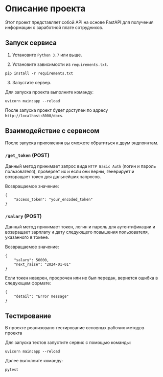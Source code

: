 # Описание проекта

Этот проект представляет собой API на основе FastAPI для получения информации о заработной плате сотрудников.

## Запуск сервиса

1. Установите `Python 3.7` или выше.

2. Установите зависимости из `requirements.txt`.

```
pip install -r requirements.txt
```

3. Запустите сервер.


Для запуска проекта выполните команду:

```
uvicorn main:app --reload
```

После запуска проект будет доступен по адресу `http://localhost:8000/docs`.


## Взаимодействие с сервисом

После запуска приложения вы сможете обратиться к двум эндпоинтам.

### `/get_token` (POST)

Данный метод принимает запрос вида `HTTP Basic Auth` (логин и пароль пользователя), 
проверяет их и если они верны, генерирует и возвращает токен для дальнейших запросов.

Возвращаемое значение:

```
{
    "access_token": "your_encoded_token"
}
```

### `/salary` (POST)

Данный метод принимает токен, логин и пароль для аутентификации и возвращает зарплату и дату следующего повышения пользователя, 
указанного в токене.



Возвращаемое значение:

```
{
    "salary": 50000,
    "next_raise": "2024-01-01"
}
```

Если токен неверен, просрочен или не был передан, вернется ошибка в следующем формате:

```
{
    "detail": "Error message"
}
```

## Тестирование
В проекте реализовано тестирование основных рабочих методов проекта

Для запуска тестов запустите сервис с помощью команды:
```
uvicorn main:app --reload
```
Далее выполните команду:
```
pytest
```
